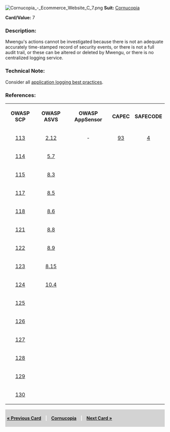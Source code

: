 ![Cornucopia_-_Ecommerce_Website_C_7.png](Cornucopia_-_Ecommerce_Website_C_7.png
"Cornucopia_-_Ecommerce_Website_C_7.png") **Suit:**
[Cornucopia](Cornucopia_-_Ecommerce_Website_-_C "wikilink")

**Card/Value:** 7

### Description:

Mwengu's actions cannot be investigated because there is not an adequate
accurately time-stamped record of security events, or there is not a
full audit trail, or these can be altered or deleted by Mwengu, or there
is no centralized logging service.

### Technical Note:

Consider all [application logging best
practices](Logging_Cheat_Sheet "wikilink").

### References:

<table class="wikitable" style="text-align:center;">

<tr>

<th>

OWASP SCP

</th>

<th>

OWASP ASVS

</th>

<th>

OWASP AppSensor

</th>

<th>

CAPEC

</th>

<th>

SAFECODE

</th>

</tr>

<tr>

<td>

[113](OWASP_Secure_Coding_Practices_Checklist#113 "wikilink")

</td>

<td>

[2.12](OWASP_Application_Security_Verification_Standard#2.12 "wikilink")

</td>

<td>

\-

</td>

<td>

[93](https://capec.mitre.org/data/definitions/93.html)

</td>

<td>

[4](SAFECode_Practical_Security_Stories#4 "wikilink")

</td>

</tr>

<tr>

<td>

[114](OWASP_Secure_Coding_Practices_Checklist#114 "wikilink")

</td>

<td>

[5.7](OWASP_Application_Security_Verification_Standard#5.7 "wikilink")

</td>

<td>

</td>

<td>

</td>

<td>

</td>

</tr>

<tr>

<td>

[115](OWASP_Secure_Coding_Practices_Checklist#115 "wikilink")

</td>

<td>

[8.3](OWASP_Application_Security_Verification_Standard#8.3 "wikilink")

</td>

<td>

</td>

<td>

</td>

<td>

</td>

</tr>

<tr>

<td>

[117](OWASP_Secure_Coding_Practices_Checklist#117 "wikilink")

</td>

<td>

[8.5](OWASP_Application_Security_Verification_Standard#8.5 "wikilink")

</td>

<td>

</td>

<td>

</td>

<td>

</td>

</tr>

<tr>

<td>

[118](OWASP_Secure_Coding_Practices_Checklist#118 "wikilink")

</td>

<td>

[8.6](OWASP_Application_Security_Verification_Standard#8.6 "wikilink")

</td>

<td>

</td>

<td>

</td>

<td>

</td>

</tr>

<tr>

<td>

[121](OWASP_Secure_Coding_Practices_Checklist#121 "wikilink")

</td>

<td>

[8.8](OWASP_Application_Security_Verification_Standard#8.8 "wikilink")

</td>

<td>

</td>

<td>

</td>

<td>

</td>

</tr>

<tr>

<td>

[122](OWASP_Secure_Coding_Practices_Checklist#122 "wikilink")

</td>

<td>

[8.9](OWASP_Application_Security_Verification_Standard#8.9 "wikilink")

</td>

<td>

</td>

<td>

</td>

<td>

</td>

</tr>

<tr>

<td>

[123](OWASP_Secure_Coding_Practices_Checklist#123 "wikilink")

</td>

<td>

[8.15](OWASP_Application_Security_Verification_Standard#8.15 "wikilink")

</td>

<td>

</td>

<td>

</td>

<td>

</td>

</tr>

<tr>

<td>

[124](OWASP_Secure_Coding_Practices_Checklist#124 "wikilink")

</td>

<td>

[10.4](OWASP_Application_Security_Verification_Standard#10.4 "wikilink")

</td>

<td>

</td>

<td>

</td>

<td>

</td>

</tr>

<tr>

<td>

[125](OWASP_Secure_Coding_Practices_Checklist#125 "wikilink")

</td>

<td>

</td>

<td>

</td>

<td>

</td>

<td>

</td>

</tr>

<tr>

<td>

[126](OWASP_Secure_Coding_Practices_Checklist#126 "wikilink")

</td>

<td>

</td>

<td>

</td>

<td>

</td>

<td>

</td>

</tr>

<tr>

<td>

[127](OWASP_Secure_Coding_Practices_Checklist#127 "wikilink")

</td>

<td>

</td>

<td>

</td>

<td>

</td>

<td>

</td>

</tr>

<tr>

<td>

[128](OWASP_Secure_Coding_Practices_Checklist#128 "wikilink")

</td>

<td>

</td>

<td>

</td>

<td>

</td>

<td>

</td>

</tr>

<tr>

<td>

[129](OWASP_Secure_Coding_Practices_Checklist#129 "wikilink")

</td>

<td>

</td>

<td>

</td>

<td>

</td>

<td>

</td>

</tr>

<tr>

<td>

[130](OWASP_Secure_Coding_Practices_Checklist#130 "wikilink")

</td>

<td>

</td>

<td>

</td>

<td>

</td>

<td>

</td>

</tr>

</table>

<div style="padding:5px;background:LightGray;color:White;font-weight:bold;">

[« Previous Card](Cornucopia_-_Ecommerce_Website_-_C_6 "wikilink")
<span style="padding-left:10px;padding-right:10px;"> |</span>
[Cornucopia](Cornucopia_-_Ecommerce_Website_-_C "wikilink")
<span style="padding-left:10px;padding-right:10px;"> |</span> [Next Card
»](Cornucopia_-_Ecommerce_Website_-_C_8 "wikilink")

</div>